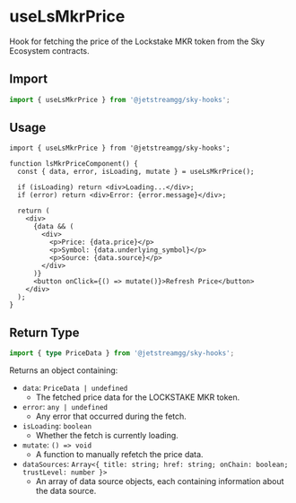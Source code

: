 # useLsMkrPrice

Hook for fetching the price of the Lockstake MKR token from the Sky Ecosystem contracts.

## Import

```ts
import { useLsMkrPrice } from '@jetstreamgg/sky-hooks';
```

## Usage

```tsx
import { useLsMkrPrice } from '@jetstreamgg/sky-hooks';

function lsMkrPriceComponent() {
  const { data, error, isLoading, mutate } = useLsMkrPrice();

  if (isLoading) return <div>Loading...</div>;
  if (error) return <div>Error: {error.message}</div>;

  return (
    <div>
      {data && (
        <div>
          <p>Price: {data.price}</p>
          <p>Symbol: {data.underlying_symbol}</p>
          <p>Source: {data.source}</p>
        </div>
      )}
      <button onClick={() => mutate()}>Refresh Price</button>
    </div>
  );
}
```

## Return Type

```ts
import { type PriceData } from '@jetstreamgg/sky-hooks';
```

Returns an object containing:

- `data`: `PriceData | undefined`
  - The fetched price data for the LOCKSTAKE MKR token.
- `error`: `any | undefined`
  - Any error that occurred during the fetch.
- `isLoading`: `boolean`
  - Whether the fetch is currently loading.
- `mutate`: `() => void`
  - A function to manually refetch the price data.
- `dataSources`: `Array<{ title: string; href: string; onChain: boolean; trustLevel: number }>`
  - An array of data source objects, each containing information about the data source.
